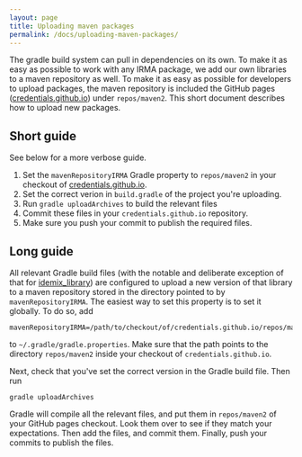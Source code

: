 ```yaml
---
layout: page
title: Uploading maven packages
permalink: /docs/uploading-maven-packages/
---
```


The gradle build system can pull in dependencies on its own. To make it as easy as possible to work with any IRMA package, we add our own libraries to a maven repository as well. To make it as easy as possible for developers to upload packages, the maven repository is included the GitHub pages ([credentials.github.io](https://github.com/credentials/credentials.github.io/)) under `repos/maven2`. This short document describes how to upload new packages.

## Short guide

See below for a more verbose guide.

 1. Set the `mavenRepositoryIRMA` Gradle property to `repos/maven2` in your checkout of [credentials.github.io](https://github.com/credentials/credentials.github.io).
 2. Set the correct verion in `build.gradle` of the project you're uploading.
 3. Run `gradle uploadArchives` to build the relevant files
 4. Commit these files in your `credentials.github.io` repository.
 5. Make sure you push your commit to publish the required files.

## Long guide

All relevant Gradle build files (with the notable and deliberate exception of that for [idemix_library](https://github.com/credentials/idemix_library)) are configured to upload a new version of that library to a maven repository stored in the directory pointed to by `mavenRepositoryIRMA`. The easiest way to set this property is to set it globally. To do so, add

    mavenRepositoryIRMA=/path/to/checkout/of/credentials.github.io/repos/maven2

to `~/.gradle/gradle.properties`. Make sure that the path points to the directory `repos/maven2` inside your checkout of `credentials.github.io`.

Next, check that you've set the correct version in the Gradle build file. Then run

    gradle uploadArchives

Gradle will compile all the relevant files, and put them in `repos/maven2` of your GitHub pages checkout. Look them over to see if they match your expectations. Then add the files, and commit them. Finally, push your commits to publish the files.
